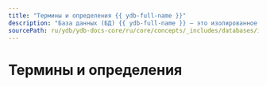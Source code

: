 ```yaml
---
title: "Термины и определения {{ ydb-full-name }}"
description: "База данных (БД) {{ ydb-full-name }} — это изолированное согласованное множество данных, доступ к которому осуществляется через сервис {{ ydb-full-name }}, обеспечивающий масштабируемость, отказоустойчивость, и автоматическую репликацию данных."
sourcePath: ru/ydb/ydb-docs-core/ru/core/concepts/_includes/databases/intro.md
---
```



# Термины и определения
